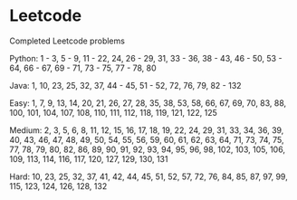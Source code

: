# Leetcode
Completed Leetcode problems

Python: 1 - 3, 5 - 9, 11 - 22, 24, 26 - 29, 31, 33 - 36, 38 - 43, 46 - 50, 53 - 64, 66 - 67, 69 - 71, 73 - 75, 77 - 78, 80

Java: 1, 10, 23, 25, 32, 37, 44 - 45, 51 - 52, 72, 76, 79, 82 - 132

Easy: 1, 7, 9, 13, 14, 20, 21, 26, 27, 28, 35, 38, 53, 58, 66, 67, 69, 70, 83, 88, 100, 101, 104, 107, 108, 110, 111, 112, 118, 119, 121, 122, 125

Medium: 2, 3, 5, 6, 8, 11, 12, 15, 16, 17, 18, 19, 22, 24, 29, 31, 33, 34, 36, 39, 40, 43, 46, 47, 48, 49, 50, 54, 55, 56, 59, 60, 61, 62, 63, 64, 71, 73, 74, 75, 77, 78, 79, 80, 82, 86, 89, 90, 91, 92, 93, 94, 95, 96, 98, 102, 103, 105, 106, 109, 113, 114, 116, 117, 120, 127, 129, 130, 131

Hard: 10, 23, 25, 32, 37, 41, 42, 44, 45, 51, 52, 57, 72, 76, 84, 85, 87, 97, 99, 115, 123, 124, 126, 128, 132

